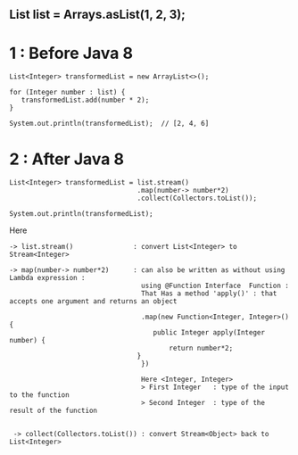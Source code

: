 
   ## List<Integer> list = Arrays.asList(1, 2, 3);
	
 # 1 : Before Java 8
 
    List<Integer> transformedList = new ArrayList<>();
    
    for (Integer number : list) {
       transformedList.add(number * 2);
    }
    
    System.out.println(transformedList);  // [2, 4, 6]
   
   
   
# 2 : After Java 8 
   
    List<Integer> transformedList = list.stream()                                  
                                    .map(number-> number*2)       
                                    .collect(Collectors.toList());

    System.out.println(transformedList);

Here 

    -> list.stream()               : convert List<Integer> to  Stream<Integer>

    -> map(number-> number*2)      : can also be written as without using Lambda expression : 
                                     using @Function Interface  Function : 
                                     That Has a method 'apply()' : that accepts one argument and returns an object

                                     .map(new Function<Integer, Integer>() {
                                        public Integer apply(Integer number) {
                                            return number*2;
	                                }
                                     }) 

                                     Here <Integer, Integer>	    		
                                     > First Integer   : type of the input to the function
                                     > Second Integer  : type of the result of the function


     -> collect(Collectors.toList()) : convert Stream<Object> back to List<Integer> 
   
   
   
   
